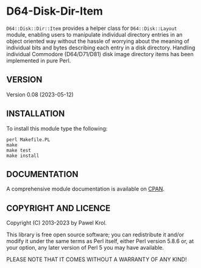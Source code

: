 D64-Disk-Dir-Item
=================

`D64::Disk::Dir::Item` provides a helper class for `D64::Disk::Layout` module, enabling users to manipulate individual directory entries in an object oriented way without the hassle of worrying about the meaning of individual bits and bytes describing each entry in a disk directory. Handling individual Commodore (D64/D71/D81) disk image directory items has been implemented in pure Perl.

VERSION
-------

Version 0.08 (2023-05-12)

INSTALLATION
------------

To install this module type the following:

    perl Makefile.PL
    make
    make test
    make install

DOCUMENTATION
-------------

A comprehensive module documentation is available on [CPAN](http://search.cpan.org/~pawelkrol/D64-Disk-Dir-Item/Item.pm).

COPYRIGHT AND LICENCE
---------------------

Copyright (C) 2013-2023 by Pawel Krol.

This library is free open source software; you can redistribute it and/or modify it under the same terms as Perl itself, either Perl version 5.8.6 or, at your option, any later version of Perl 5 you may have available.

PLEASE NOTE THAT IT COMES WITHOUT A WARRANTY OF ANY KIND!
